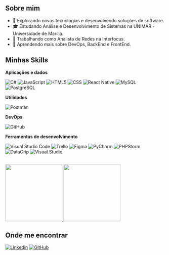 ## Sobre mim

- 🤔 Explorando novas tecnologias e desenvolvendo soluções de software.
- 🎓 Estudando Análise e Desenvolvimento de Sistemas na UNIMAR - Universidade de Marília.
- 💼 Trabalhando como Analista de Redes na Interfocus.
- 🌱 Aprendendo mais sobre DevOps, BackEnd e FrontEnd.

## Minhas Skills

**Aplicações e dados**

![C#](https://img.shields.io/badge/-C%23-333333?style=flat&logo=c-sharp&logoColor=239120)
![JavaScript](https://img.shields.io/badge/-JavaScript-333333?style=flat&logo=javascript)
![HTML5](https://img.shields.io/badge/-HTML5-333333?style=flat&logo=HTML5)
![CSS](https://img.shields.io/badge/-CSS-333333?style=flat&logo=CSS3&logoColor=1572B6)
![React Native](https://img.shields.io/badge/-React%20Native-333333?style=flat&logo=react)
![MySQL](https://img.shields.io/badge/-MySQL-333333?style=flat&logo=mysql)
![PostgreSQL](https://img.shields.io/badge/-PostgreSQL-333333?style=flat&logo=postgresql)

**Utilidades**

![Postman](https://img.shields.io/badge/-Postman-333333?style=flat&logo=postman)

**DevOps**

![GitHub](https://img.shields.io/badge/-GitHub-333333?style=flat&logo=github)

**Ferramentas de desenvolvimento**

![Visual Studio Code](https://img.shields.io/badge/-Visual%20Studio%20Code-333333?style=flat&logo=visual-studio-code&logoColor=007ACC)
![Trello](https://img.shields.io/badge/-Trello-333333?style=flat&logo=trello&logoColor=007ACC)
![Figma](https://img.shields.io/badge/-Figma-333333?style=flat&logo=figma&logoColor=007ACC)
![PyCharm](https://img.shields.io/badge/-PyCharm-333333?style=flat&logo=pycharm)
![PHPStorm](https://img.shields.io/badge/-PhpStorm-333333?style=flat&logo=phpstorm)
![DataGrip](https://img.shields.io/badge/-DataGrip-333333?style=flat&logo=datagrip)
![Visual Studio](https://img.shields.io/badge/-Visual%20Studio-333333?style=flat&logo=visual-studio)

<br/>

<a href="https://https://github.com/GabssMar" title="Perfil da Gabriele">
  <img height="180em" src="https://github-readme-stats.vercel.app/api?username=GabssMar&theme=dracula&show_icons=true" />
</a>

<a href="https://https://github.com/GabssMar" title="Linguagens mais usadas">
  <img height="180em" src="https://github-readme-stats.vercel.app/api/top-langs/?username=GabssMar&theme=dracula&layout=compact" />
</a>

## Onde me encontrar

[![Linkedin](https://img.shields.io/badge/-GabrieleMartinez-blue?style=flat-square&logo=Linkedin&logoColor=white)](https://www.linkedin.com/in/gabriele-martinez-7aa3ab197/)
[![GitHub](https://img.shields.io/github/followers/GabssMar?label=follow&style=social)](https://github.com/GabssMar)
